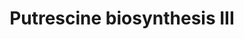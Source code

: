 ---
annotations:
- type: Pathway Ontology
  value: putrescine metabolic pathway
authors:
- Anwesha
- Lindarieswijk
- Eweitz
description: Developed by Gramene.org  Source:[http://plantreactome.gramene.org/ Plant
  Reactome].
last-edited: 2021-05-25
organisms:
- Oryza sativa
redirect_from:
- /index.php/Pathway:WP3068
- /instance/WP3068
schema-jsonld:
- '@context': https://schema.org/
  '@id': https://wikipathways.github.io/pathways/WP3068.html
  '@type': Dataset
  creator:
    '@type': Organization
    name: WikiPathways
  description: Developed by Gramene.org  Source:[http://plantreactome.gramene.org/
    Plant Reactome].
  keywords:
  - (LOC_OS04G04980)
  - ornithine
  - CO2
  - L-Orn
  - Putrescine
  - decarboxylase
  license: CC0
  name: Putrescine biosynthesis III
seo: CreativeWork
title: Putrescine biosynthesis III
wpid: WP3068
---